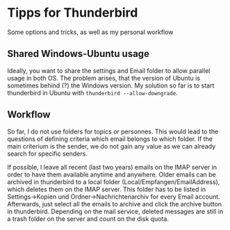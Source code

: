 # Tipps for Thunderbird
Some options and tricks, as well as my personal workflow

## Shared Windows-Ubuntu usage
Ideally, you want to share the settings and Email folder to allow parallel usage in both OS. The problem arises, that the version of Ubuntu is sometimes behind (?) the Windows version. My solution so far is to start thunderbird in Ubuntu with `thunderbird --allow-downgrade`.

## Workflow
So far, I do not use folders for topics or personnes. This would lead to the questions of defining criteria which email belongs to which folder. If the main criterium is the sender, we do not gain any value as we can already search for specific senders.

If possible, I leave all recent (last two years) emails on the IMAP server in order to have them available anytime and anywhere. Older emails can be archived in thunderbird to a local folder (Local/Empfangen/EmailAddress), which deletes them on the IMAP server. 
This folder has to be listed in Settings->Kopien und Ordner->Nachrichtenarchiv for every Email account. Afterwards, just select all the emails to archive and click the archive button in thunderbird. Depending on the mail service, deleted messages are still in a trash folder on the server and count on the disk quota.
